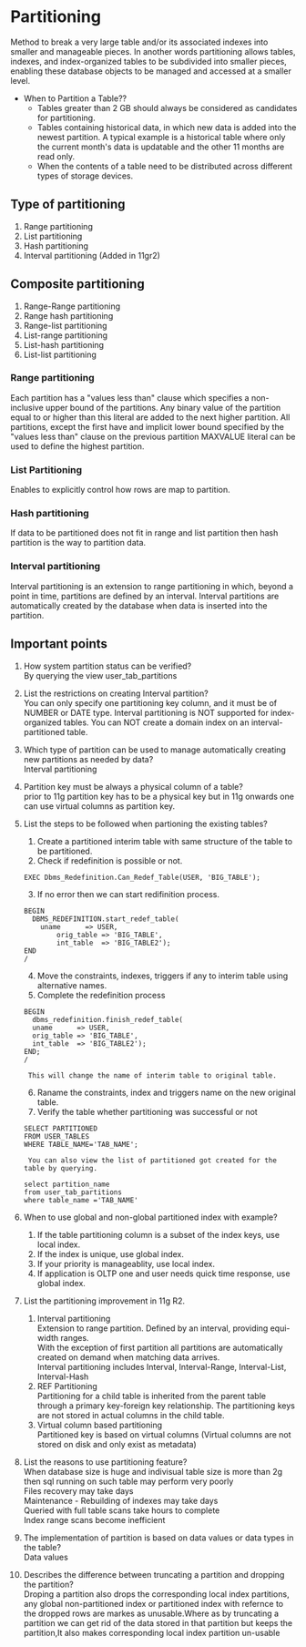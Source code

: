 # Partitioning

Method to break a very large table and/or its associated indexes into smaller and manageable pieces.
In another words partitioning allows tables, indexes, and index-organized tables to be subdivided into smaller pieces, 
enabling these database objects to be managed and accessed at a smaller level.

* When to Partition a Table??  
  * Tables greater than 2 GB should always be considered as candidates for partitioning.
  * Tables containing historical data, in which new data is added into the newest partition. A typical example is a historical table where only the current month's data is updatable and the other 11 months are read only.
  * When the contents of a table need to be distributed across different types of storage devices.
  
## Type of partitioning
1. Range partitioning
2. List partitioning
3. Hash partitioning
4. Interval partitioning (Added in 11gr2)

## Composite partitioning
1. Range-Range partitioning
2. Range hash partitioning
3. Range-list partitioning
4. List-range partitioning
5. List-hash partitioning
6. List-list partitioning

### Range partitioning  
Each partition has a "values less than" clause which specifies a non-inclusive upper bound of the partitions.
Any binary value of the partition equal to or higher than this literal are added to the next higher partition.
All partitions, except the first have and implicit lower bound specified by the "values less than" clause on the previous partition
MAXVALUE literal can be used to define the highest partition.

### List Partitioning  
Enables to explicitly control how rows are map to partition.

### Hash partitioning  
If data to be partitioned does not fit in range and list partition then hash partition is the way to partition data.

### Interval partitioning
Interval partitioning is an extension to range partitioning in which, beyond a point in time, partitions are defined by an interval. Interval partitions are automatically created by the database when data is inserted into the partition.

## Important points
1. How system partition status can be verified?  
   By querying the view user_tab_partitions

2. List the restrictions on creating Interval partition?  
   You can only specify one partitioning key column, and it must be of NUMBER or DATE type.
   Interval partitioning is NOT supported for index-organized tables.
   You can NOT create a domain index on an interval-partitioned table.

3. Which type of partition can be used to manage automatically creating new partitions as needed by data?  
   Interval partitioning   

4. Partition key must be always a physical column of a table?  
   prior to 11g partition key has to be a physical key but in 11g onwards one can use virtual columns as partition key.

5. List the steps to be followed when partioning the existing tables?  
    1. Create a partitioned interim table with same structure of the table to be partitioned.
    2. Check if redefinition is possible or not.
	```
	EXEC Dbms_Redefinition.Can_Redef_Table(USER, 'BIG_TABLE');
	```
    3. If no error then we can start redifinition process.
	```
	BEGIN
	  DBMS_REDEFINITION.start_redef_table(
	  	uname      => USER,        
	        orig_table => 'BIG_TABLE',
	        int_table  => 'BIG_TABLE2');
	END
	/
 	```
    4. Move the constraints, indexes, triggers if any to interim table using alternative names.
    5. Complete the redefinition process
	```
	BEGIN
  	  dbms_redefinition.finish_redef_table(
	  uname      => USER,        
	  orig_table => 'BIG_TABLE',
	  int_table  => 'BIG_TABLE2');
	END;
	/
 	```
      	This will change the name of interim table to original table.
    6. Raname the constraints, index and triggers name on the new original table.  
    7. Verify the table whether partitioning was successful or not
 	```
	SELECT PARTITIONED
	FROM USER_TABLES
	WHERE TABLE_NAME='TAB_NAME';
 	```
      	You can also view the list of partitioned got created for the table by querying.
	```
	select partition_name
	from user_tab_partitions
	where table_name ='TAB_NAME'
	```
6. When to use global and non-global partitioned index with example?  
    1. If the table partitioning column is a subset of the index keys, use local index.
    2. If the index is unique, use global index.
    3. If your priority is manageablity, use local index.
    4. If application is OLTP one and user needs quick time response, use global index.

7. List the partitioning improvement in 11g R2.  
    1. Interval partitioning  
       Extension to range partition. Defined by an interval, providing equi-width ranges.  
       With the exception of first partition all partitions are automatically created on demand when matching data arrives.  
       Interval partitioning includes Interval, Interval-Range, Interval-List, Interval-Hash
    2. REF Partitioning  
       Partitioning for a child table is inherited from the parent table through a primary key-foreign key relationship.
       The partitioning keys are not stored in actual columns in the child table.
    3. Virtual column based partitioning  
       Partitioned key is based on virtual columns (Virtual columns are not stored on disk and only exist as metadata)

8. List the reasons to use partitioning feature?  
   When database size is huge and indivisual table size is more than 2g then sql running on such table may perform very poorly  
   Files recovery may take days  
   Maintenance - Rebuilding of indexes may take days  
   Queried with full table scans take hours to complete  
   Index range scans become inefficient  

9. The implementation of partition is based on data values or data types in the table?  
   Data values

10. Describes the difference between truncating a partition and dropping the partition?  
    Droping a partition also drops the corresponding local index partitions, any global non-partitioned index or partitioned index with refernce to the dropped rows are markes as unusable.Where as by truncating a partition we can get rid of the data stored in that partition but keeps the partition,It also makes corresponding local index partition un-usable
